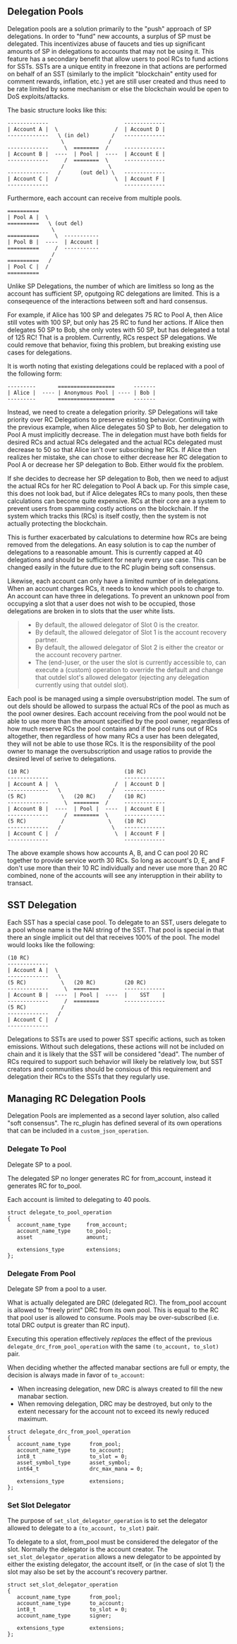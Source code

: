 ## Delegation Pools

Delegation pools are a solution primarily to the "push" approach of SP delegations. In order to "fund" new accounts, a surplus of SP must be delegated. This incentivizes abuse of faucets and ties up significant amounts of SP in delegations to accounts that may not be using it. This feature has a secondary benefit that allow users to pool RCs to fund actions for SSTs. SSTs are a unique entity in freezone in that actions are performed on behalf of an SST (similarly to the implicit "blockchain" entity used for comment rewards, inflation, etc.) yet are still user created and thus need to be rate limited by some mechanism or else the blockchain would be open to DoS exploits/attacks.

The basic structure looks like this:

```
-------------                        -------------
| Account A |  \                  /  | Account D |
-------------   \ (in del)       /   -------------
                 \              /
-------------     \  ========  /     -------------
| Account B |  ----  | Pool |  ----  | Account E |
-------------     /  ========  \     -------------
                 /              \
-------------   /      (out del) \   -------------
| Account C |  /                  \  | Account F |
-------------                        -------------
```

Furthermore, each account can receive from multiple pools.

```
==========
| Pool A |  \
==========   \ (out del)
              \
==========     \  -----------
| Pool B |  ----  | Account |
==========     /  -----------
              /
==========   /
| Pool C |  /
==========
```

Unlike SP Delegations, the number of which are limitless so long as the account has sufficient SP, oputgoing RC delegations are limited. This is a conseqeuence of the interactions between soft and hard consensus.

For example, if Alice has 100 SP and delegates 75 RC to Pool A, then Alice still votes with 100 SP, but only has 25 RC to fund her actions. If Alice then delegates 50 SP to Bob, she only votes with 50 SP, but has delegated a total of 125 RC! That is a problem. Currently, RCs respect SP delegations. We could remove that behavior, fixing this problem, but breaking existing use cases for delegations.

It is worth noting that existing delegations could be replaced with a pool of the following form:

```
---------       ==================      -------
| Alice |  ---- | Anonymous Pool | ---- | Bob |
---------       ==================      -------
```

Instead, we need to create a delegation priority. SP Delegations will take priority over RC Delegations to preserve existing behavior. Continuing with the previous example, when Alice delegates 50 SP to Bob, her delegation to Pool A must implicitly decrease. The in delegation must have both fields for desired RCs and actual RCs delegated and the actual RCs delegated must decrease to 50 so that Alice isn't over subscribing her RCs. If Alice then realizes her mistake, she can chose to either decrease her RC delegation to Pool A or decrease her SP delegation to Bob. Either would fix the problem.

If she decides to decrease her SP delegation to Bob, then we need to adjust the actual RCs for her RC delegation to Pool A back up. For this simple case, this does not look bad, but if Alice delegates RCs to many pools, then these calculations can become quite expensive. RCs at their core are a system to prevent users from spamming costly actions on the blockchain. If the system which tracks this (RCs) is itself costly, then the system is not actually protecting the blockchain.

This is further exacerbated by calculations to determine how RCs are being removed from the delegations. An easy solution is to cap the number of delegations to a reasonable amount. This is currently capped at 40 delegations and should be sufficient for nearly every use case. This can be changed easily in the future due to the RC plugin being soft consensus.

Likewise, each account can only have a limited number of in delegations. When an account charges RCs, it needs to know which pools to charge to. An account can have three in delegations. To prevent an unknown pool from occupying a slot that a user does not wish to be occupied, those delegations are broken in to slots that the user white lists.

> - By default, the allowed delegator of Slot 0 is the creator.
> - By default, the allowed delegator of Slot 1 is the account recovery partner.
> - By default, the allowed delegator of Slot 2 is either the creator or the account recovery partner.
> - The (end-)user, or the user the slot is currently accessible to, can execute a (custom) operation to override the default and change that outdel slot's allowed delegator (ejecting any delegation currently using that outdel slot).

Each pool is be managed using a simple oversubstription model. The sum of out dels should be allowed to surpass the actual RCs of the pool as much as the pool owner desires. Each account receiving from the pool would not be able to use more than the amount specified by the pool owner, regardless of how much reserve RCs the pool contains and if the pool runs out of RCs altogether, then regardless of how many RCs a user has been delegated, they will not be able to use those RCs. It is the responsibility of the pool owner to manage the oversubscription and usage ratios to provide the desired level of serive to delegations.

```
(10 RC)                              (10 RC)
-------------                        -------------
| Account A |  \                  /  | Account D |
-------------   \                /   -------------
(5 RC)           \   (20 RC)    /    (10 RC)
-------------     \  ========  /     -------------
| Account B |  ----  | Pool |  ----  | Account E |
-------------     /  ========  \     -------------
(5 RC)           /              \    (10 RC)
-------------   /                \   -------------
| Account C |  /                  \  | Account F |
-------------                        -------------
```

The above example shows how accounts A, B, and C can pool 20 RC together to provide service worth 30 RCs. So long as account's D, E, and F don't use more than their 10 RC individually and never use more than 20 RC combined, none of the accounts will see any interupption in their ability to transact.


## SST Delegation

Each SST has a special case pool. To delegate to an SST, users delegate to a pool whose name is the NAI string of the SST. That pool is special in that there an single implicit out del that receives 100% of the pool. The model would looks like the following:

```
(10 RC)
-------------
| Account A |  \
-------------   \
(5 RC)           \   (20 RC)         (20 RC)
-------------     \  ========        -------------
| Account B |  ----  | Pool |  ----  |    SST    |
-------------     /  ========        -------------
(5 RC)           /
-------------   /
| Account C |  /
-------------
```

Delegations to SSTs are used to power SST specific actions, such as token emissions. Without such delegations, these actions will not be included on chain and it is likely that the SST will be considered "dead". The number of RCs required to support such behavior will likely be relatively low, but SST creators and communities should be consious of this requirement and delegation their RCs to the SSTs that they regularly use.

## Managing RC Delegation Pools

Delegation Pools are implemented as a second layer solution, also called "soft consensus". The rc_plugin has defined several of its own operations that can be included in a `custom_json_operation`.

### Delegate To Pool

Delegate SP to a pool.

The delegated SP no longer generates RC for from_account, instead it generates RC for to_pool.

Each account is limited to delegating to 40 pools.

```
struct delegate_to_pool_operation
{
   account_name_type     from_account;
   account_name_type     to_pool;
   asset                 amount;

   extensions_type       extensions;
};
```

### Delegate From Pool

Delegate SP from a pool to a user.

What is actually delegated are DRC (delegated RC). The from_pool account is allowed to "freely print" DRC from its own pool.  This is equal to the RC that pool user is allowed to consume. Pools may be over-subscribed (i.e. total DRC output is greater than RC input).

Executing this operation effectively _replaces_ the effect of the previous `delegate_drc_from_pool_operation` with the same `(to_account, to_slot)` pair.

When deciding whether the affected manabar sections are full or empty, the decision is always made in favor of `to_account`:

- When increasing delegation, new DRC is always created to fill the new manabar section.
- When removing delegation, DRC may be destroyed, but only to the extent necessary for the account not to exceed its newly reduced maximum.

```
struct delegate_drc_from_pool_operation
{
   account_name_type      from_pool;
   account_name_type      to_account;
   int8_t                 to_slot = 0;
   asset_symbol_type      asset_symbol;
   int64_t                drc_max_mana = 0;

   extensions_type        extensions;
};
```

### Set Slot Delegator

The purpose of `set_slot_delegator_operation` is to set the delegator allowed to delegate to a `(to_account, to_slot)` pair.

To delegate to a slot, from_pool must be considered the delegator of the slot. Normally the delegator is the account creator. The `set_slot_delegator_operation` allows a new delegator to be appointed by either the existing delegator, the account itself, or (in the case of slot 1) the slot may also be set by the account's recovery partner.

```
struct set_slot_delegator_operation
{
   account_name_type      from_pool;
   account_name_type      to_account;
   int8_t                 to_slot = 0;
   account_name_type      signer;

   extensions_type        extensions;
};
```